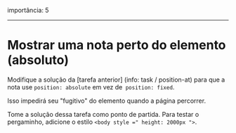 importância: 5

---

# Mostrar uma nota perto do elemento (absoluto)

Modifique a solução da [tarefa anterior] (info: task / position-at) para que a nota use `position: absolute` em vez de` position: fixed`.

Isso impedirá seu "fugitivo" do elemento quando a página percorrer.

Tome a solução dessa tarefa como ponto de partida. Para testar o pergaminho, adicione o estilo `<body style =" height: 2000px ">`.
